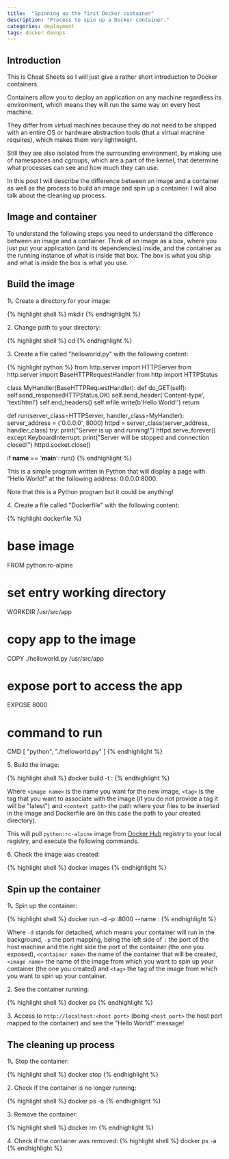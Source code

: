 ```yaml
---
title:  "Spinning up the first Docker container"
description: "Process to spin up a Docker container."
categories: deployment
tags: docker devops
---
```

<h2>Introduction</h2>
This is Cheat Sheets so I will just give a rather short introduction to Docker
containers.

Containers allow you to deploy an application on any machine regardless its
environment, which means they will run the same way on every host machine.

They differ from virtual machines because they do not need to be shipped with
an entire OS or hardware abstraction tools (that a virtual machine requires),
which makes them very lightweight.

Still they are also isolated from the surrounding environment, by making use of
namespaces and cgroups, which are a part of the kernel, that determine what
processes can see and how much they can use.

In this post I will describe the difference between an image and a container
as well as the process to build an image and spin up a container. I will also
talk about the cleaning up process.

<h2>Image and container</h2>
To understand the following steps you need to understand the difference between
an image and a container.
Think of an image as a box, where you just put your application (and its
dependencies) inside, and the container as the running instance of what is
inside that box. The box is what you ship and what is inside the box is what
you use.

<h2>Build the image</h2>
1\. Create a directory for your image:

{% highlight shell %}
mkdir <directory name>
{% endhighlight %}

2\. Change path to your directory:

{% highlight shell %}
cd <directory name>
{% endhighlight %}

3\. Create a file called "helloworld.py" with the following content:

{% highlight python %}
from http.server import HTTPServer
from http.server import BaseHTTPRequestHandler
from http import HTTPStatus

class MyHandler(BaseHTTPRequestHandler):
  def do_GET(self):
    self.send_response(HTTPStatus.OK)
    self.send_header('Content-type', 'text/html')
    self.end_headers()
    self.wfile.write(b'Hello World!')
    return

def run(server_class=HTTPServer, handler_class=MyHandler):
  server_address = ('0.0.0.0', 8000)
  httpd = server_class(server_address, handler_class)
  try:
    print("Server is up and running!")
    httpd.serve_forever()
  except KeyboardInterrupt:
    print("Server will be stopped and connection closed!")
    httpd.socket.close()

if __name__ == '__main__':
  run()
{% endhighlight %}

This is a simple program written in Python that will display a page with "Hello
World!" at the following address: 0.0.0.0:8000.

Note that this is a Python program but it could be anything!

4\. Create a file called "Dockerfile" with the following content:

{% highlight dockerfile %}
# base image
FROM python:rc-alpine

# set entry working directory
WORKDIR /usr/src/app

# copy app to the image
COPY ./helloworld.py /usr/src/app

# expose port to access the app
EXPOSE 8000

# command to run
CMD [ "python", "./helloworld.py" ]
{% endhighlight %}

5\. Build the image:

{% highlight shell %}
docker build -t <image name>:<tag> <context path>
{% endhighlight %}

Where `<image name>` is the name you want for the new image, `<tag>` is the tag
that you want to associate with the image (if you do not provide a tag it will
be "latest") and `<context path>` the path where your files to be inserted in
the image and Dockerfile are (in this case the path to your created directory).

This will pull `python:rc-alpine` image from
[Docker Hub](https://hub.docker.com/) registry to your local registry, and
execute the following commands.

6\. Check the image was created:

{% highlight shell %}
docker images
{% endhighlight %}

<h2>Spin up the container</h2>
1\. Spin up the container:

{% highlight shell %}
docker run -d -p <host port>:8000 --name <container name> <image name>:<tag>
{% endhighlight %}

Where `-d` stands for detached, which means your container will run in the
background, `-p` the port mapping, being the left side of `:` the port of the
host machine and the right side the port of the container (the one you exposed),
`<container name>` the name of the container that will be created,
`<image name>` the name of the image from which you want to spin up your
container (the one you created) and `<tag>` the tag of the image from which you
want to spin up your container.

2\. See the container running:

{% highlight shell %}
docker ps
{% endhighlight %}

3\. Access to `http://localhost:<host port>` (being `<host port>` the host port
mapped to the container) and see the "Hello World!" message!

<h2>The cleaning up process</h2>
1\. Stop the container:

{% highlight shell %}
docker stop <container name>
{% endhighlight %}

2\. Check if the container is no longer running:

{% highlight shell %}
docker ps -a
{% endhighlight %}

3\. Remove the container:

{% highlight shell %}
docker rm <container name>
{% endhighlight %}

4\. Check if the container was removed:
{% highlight shell %}
docker ps -a
{% endhighlight %}

